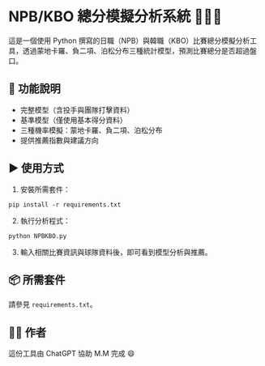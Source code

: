 # NPB/KBO 總分模擬分析系統 🎌🇰🇷

這是一個使用 Python 撰寫的日職（NPB）與韓職（KBO）比賽總分模擬分析工具，透過蒙地卡羅、負二項、泊松分布三種統計模型，預測比賽總分是否超過盤口。

## 🔧 功能說明

- 完整模型（含投手與團隊打擊資料）
- 基準模型（僅使用基本得分資料）
- 三種機率模擬：蒙地卡羅、負二項、泊松分布
- 提供推薦指數與建議方向

## ▶️ 使用方式

1. 安裝所需套件：

```
pip install -r requirements.txt
```

2. 執行分析程式：

```
python NPBKBO.py
```

3. 輸入相關比賽資訊與球隊資料後，即可看到模型分析與推薦。

## 📦 所需套件

請參見 `requirements.txt`。

## 👨‍💻 作者

這份工具由 ChatGPT 協助 M.M 完成 😄
